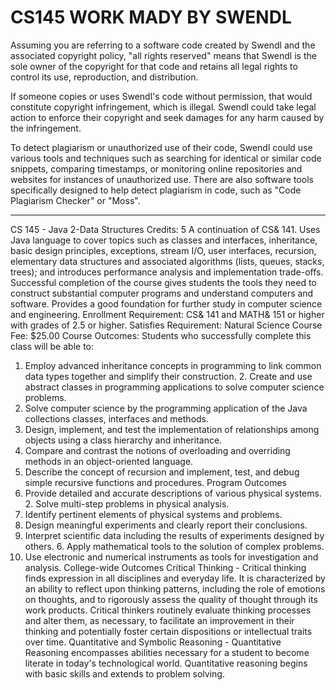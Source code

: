# CS145 WORK MADY BY SWENDL

Assuming you are referring to a software code created by Swendl and the associated copyright policy, "all rights reserved" means that Swendl is the sole owner of the copyright for that code and retains all legal rights to control its use, reproduction, and distribution.

If someone copies or uses Swendl's code without permission, that would constitute copyright infringement, which is illegal. Swendl could take legal action to enforce their copyright and seek damages for any harm caused by the infringement.

To detect plagiarism or unauthorized use of their code, Swendl could use various tools and techniques such as searching for identical or similar code snippets, comparing timestamps, or monitoring online repositories and websites for instances of unauthorized use. There are also software tools specifically designed to help detect plagiarism in code, such as "Code Plagiarism Checker" or "Moss". 

- - - - - - - - - - - - - - - - - - - - - - - - - - - - - - - - - - - - - - - - - - - - - - - - - - - - - - - - - - - - - - - - - - - - - - - - - - - - -

CS 145 - Java 2-Data Structures
Credits: 5
A continuation of CS& 141. Uses Java language to cover topics such as classes and interfaces, inheritance, basic design principles, exceptions, stream I/O, user interfaces, recursion, elementary data structures and associated algorithms (lists, queues, stacks, trees); and introduces performance analysis and implementation trade-offs. Successful completion of the course gives students the tools they need to construct substantial computer programs and understand computers and software. Provides a good foundation for further study in computer science and engineering.
Enrollment Requirement: CS& 141 and MATH& 151 or higher with grades of 2.5 or higher. Satisfies Requirement: Natural Science
Course Fee: $25.00 Course Outcomes:
Students who successfully complete this class will be able to:
1. Employ advanced inheritance concepts in programming to link common data types together and simplify their construction. 2. Create and use abstract classes in programming applications to solve computer science problems.
3. Solve computer science by the programming application of the Java collections classes, interfaces and methods.
4. Design, implement, and test the implementation of relationships among objects using a class hierarchy and inheritance.
5. Compare and contrast the notions of overloading and overriding methods in an object-oriented language.
6. Describe the concept of recursion and implement, test, and debug simple recursive functions and procedures.
Program Outcomes
1. Provide detailed and accurate descriptions of various physical systems. 2. Solve multi-step problems in physical analysis.
3. Identify pertinent elements of physical systems and problems.
4. Design meaningful experiments and clearly report their conclusions.
5. Interpret scientific data including the results of experiments designed by others. 6. Apply mathematical tools to the solution of complex problems.
7. Use electronic and numerical instruments as tools for investigation and analysis.
College-wide Outcomes
Critical Thinking - Critical thinking finds expression in all disciplines and everyday life. It is characterized by an ability to reflect upon thinking patterns, including the role of emotions on thoughts, and to rigorously assess the quality of thought through its work products. Critical thinkers routinely evaluate thinking processes and alter them, as necessary, to facilitate an improvement in their thinking and potentially foster certain dispositions or intellectual traits over time.
Quantitative and Symbolic Reasoning - Quantitative Reasoning encompasses abilities necessary for a student to become literate in today's technological world. Quantitative reasoning begins with basic skills and extends to problem solving.
